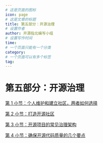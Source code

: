 ```yaml
---
# 这是页面的图标
icon: page
# 这是文章的标题
title: 第五部分：开源治理
# 设置作者
author: 开源指北编写小组
# 设置写作时间
time: 
# 一个页面只能有一个分类
category: 
# 一个页面可以有多个标签
tag:
---
```

# 第五部分：开源治理

[第 1 小节：个人维护和建立社区，两者如何选择](第%201%20小节：个人维护和建立社区，两者如何选择)

[第 2 小节：打造开源社区](第%202%20小节：打造开源社区)

[第 3 小节：开源项目的常见治理架构](第%203%20小节：开源项目的常见治理架构)

[第 4 小节：确保开源代码质量的几个要点](第%204%20小节：确保开源代码质量的几个要点)

